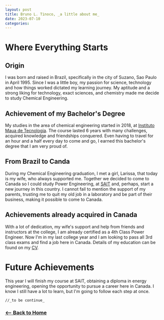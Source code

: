 ```yaml
---
layout: post
title: Bruno L. Tinoco, _a little about me_
date: 2023-07-10
categories:
---
```


# Where Everything Starts

## Origin

I was born and raised in Brazil, specifically in the city of Suzano, Sao Paulo in April 1995. Since I was a little boy, my passion for science, technology and how things worked dictated my learning journey. My aptitude and a strong liking for technology, exact sciences, and chemistry made me decide to study Chemical Engineering.

## Achievement of my Bachelor's Degree

My studies in the area of chemical engineering started in 2018, at [Instituto Maua de Tecnologia](https://maua.br). The course lasted 6 years with many challenges, acquired knowledge and friendships conquered. Even having to travel for an hour and a half every day to come and go, I earned this bachelor's degree that I am very proud of.

## From Brazil to Canda

During my Chemical Engineering graduation, I met a girl, Larissa, that today is my wife, who always supported me. Together we decided to come to Canada so I could study Power Engineering, at [SAIT](https://www.sait.ca) and, perhaps, start a new journey in this country. I cannot fail to mention the support of my parents, trusting me to quit my old job in a laboratory and be part of their business, making it possible to come to Canada.

## Achievements already acquired in Canada

With a lot of dedication, my wife's support and help from friends and instructors at the college, I am already certified as a 4th Class Power Engineer. Now I'm in my last college year and I am looking to pass all 3rd class exams and find a job here in Canada. Details of my education can be found on my [CV](https://bltinoco.github.io/posts/curriculum-vitae/).

# Future Achievements

This year I will finish my course at SAIT, obtaining a diploma in energy engineering, opening the opportunity to pursue a career here in Canada. I know I still have a lot to learn, but I'm going to follow each step at once.

`//_to be continue_`

### [<-- Back to Home](https://bltinoco.github.io)

